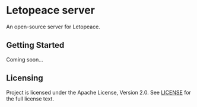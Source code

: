 Letopeace server
=========

An open-source server for Letopeace.

## Getting Started

Coming soon...

## Licensing
Project is licensed under the Apache License, Version 2.0. See
[LICENSE](https://github.com/ConteDevel/letopeace-server/blob/master/LICENSE.txt) for the full
license text.
